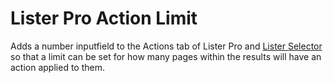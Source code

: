 # Lister Pro Action Limit

Adds a number inputfield to the Actions tab of Lister Pro and [Lister Selector](https://github.com/Toutouwai/ProcessListerSelector) so that a limit can be set for how many pages within the results will have an action applied to them.

